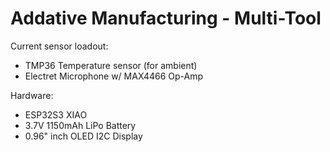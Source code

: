 # Addative Manufacturing - Multi-Tool

Current sensor loadout:
- TMP36 Temperature sensor (for ambient)
- Electret Microphone w/ MAX4466 Op-Amp

Hardware:
- ESP32S3 XIAO
- 3.7V 1150mAh LiPo Battery
- 0.96" inch OLED I2C Display
